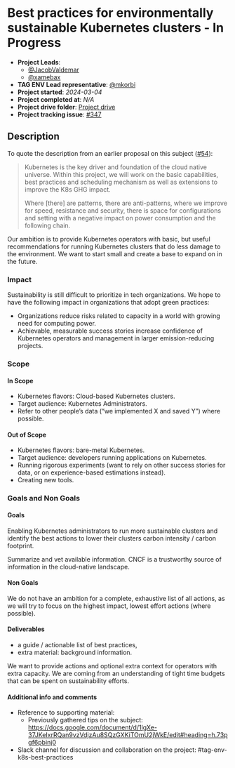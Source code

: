 # Best practices for environmentally sustainable Kubernetes clusters - In Progress

- **Project Leads**: 
    - [@JacobValdemar](https://github.com/JacobValdemar)
    - [@xamebax](https://github.com/xamebax)
- **TAG ENV Lead representative**: [@mkorbi](https://github.com/mkorbi)
- **Project started**: *2024-03-04*
- **Project completed at**: *N/A*
- **Project drive folder**: [Project drive](https://drive.google.com/drive/folders/1KVJGOtCGJk9WFn_iS5AxOCyfKa_CM0He)
- **Project tracking issue**: [#347](https://github.com/cncf/tag-env-sustainability/issues/347)

## Description

To quote the description from an earlier proposal on this subject ([#54](https://github.com/cncf/tag-env-sustainability/issues/54)):

> Kubernetes is the key driver and foundation of the cloud native universe. Within this project, we will work on the basic capabilities, best practices and scheduling mechanism as well as extensions to improve the K8s GHG impact.
>
> Where [there] are patterns, there are anti-patterns, where we improve for speed, resistance and security, there is space for configurations and setting with a negative impact on power consumption and the following chain.

Our ambition is to provide Kubernetes operators with basic, but useful recommendations for running Kubernetes clusters that do less damage to the environment. We want to start small and create a base to expand on in the future.

### Impact

Sustainability is still difficult to prioritize in tech organizations. We hope to have the following impact in organizations that adopt green practices:

- Organizations reduce risks related to capacity in a world with growing need for computing power.
- Achievable, measurable success stories increase confidence of Kubernetes operators and management in larger emission-reducing projects.

### Scope

#### In Scope

- Kubernetes flavors: Cloud-based Kubernetes clusters.
- Target audience: Kubernetes Administrators.
- Refer to other people’s data (“we implemented X and saved Y”) where possible.

#### Out of Scope

- Kubernetes flavors: bare-metal Kubernetes.
- Target audience: developers running applications on Kubernetes.
- Running rigorous experiments (want to rely on other success stories for data, or on experience-based estimations instead).
- Creating new tools.

### Goals and Non Goals

#### Goals

Enabling Kubernetes administrators to run more sustainable clusters and identify the best actions to lower their clusters carbon intensity / carbon footprint.

Summarize and vet available information. CNCF is a trustworthy source of information in the cloud-native landscape.

#### Non Goals

We do not have an ambition for a complete, exhaustive list of all actions, as we will try to focus on the highest impact, lowest effort actions (where possible).

#### Deliverables

- a guide / actionable list of best practices,
- extra material: background information.

We want to provide actions and optional extra context for operators with extra capacity. We are coming from an understanding of tight time budgets that can be spent on sustainability efforts.

#### Additional info and comments

- Reference to supporting material: 
	- Previously gathered tips on the subject: https://docs.google.com/document/d/1lgXe-37JKeIxrRQan9vzVdjzAu8SQzGXKiTOmU2jWkE/edit#heading=h.73pgf6pbinj0 
- Slack channel for discussion and collaboration on the project: #tag-env-k8s-best-practices
